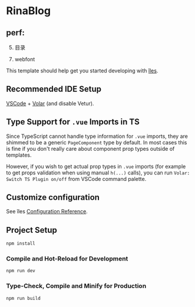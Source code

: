 # RinaBlog
## perf:
<!-- 1. 以压缩的.webp提供图片 -->
<!-- 2. 废除fontawesome -->
<!-- 3. 懒加载图片 -->
<!-- 4. 异步处理外链资源 -->
5. 目录
<!-- 6. robot.txt -->
7. webfont
<!-- 8. navbar错位 -->
<!-- 9. 暗色模式优先加载 -->

[îles]: https://github.com/ElMassimo/iles
[configuration reference]: https://iles-docs.netlify.app/config

This template should help get you started developing with [îles].

## Recommended IDE Setup

[VSCode](https://code.visualstudio.com/) + [Volar](https://marketplace.visualstudio.com/items?itemName=johnsoncodehk.volar) (and disable Vetur).

## Type Support for `.vue` Imports in TS

Since TypeScript cannot handle type information for `.vue` imports, they are shimmed to be a generic `PageComponent` type by default. In most cases this is fine if you don't really care about component prop types outside of templates.

However, if you wish to get actual prop types in `.vue` imports (for example to get props validation when using manual `h(...)` calls), you can run `Volar: Switch TS Plugin on/off` from VSCode command palette.

## Customize configuration

See îles [Configuration Reference].

## Project Setup

```sh
npm install
```

### Compile and Hot-Reload for Development

```sh
npm run dev
```

### Type-Check, Compile and Minify for Production

```sh
npm run build
```

